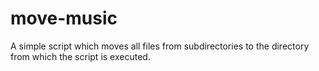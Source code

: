 # move-music

A simple script which moves all files from subdirectories to the directory from which the script is executed.
